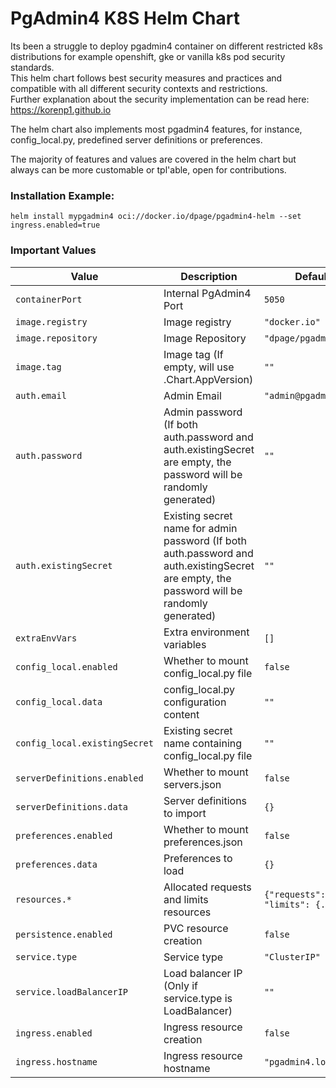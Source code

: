 # PgAdmin4 K8S Helm Chart

Its been a struggle to deploy pgadmin4 container on different restricted k8s distributions for example openshift, gke or vanilla k8s pod security standards.  
This helm chart follows best security measures and practices and compatible with all different security contexts and restrictions.  
Further explanation about the security implementation can be read here: https://korenp1.github.io  

The helm chart also implements most pgadmin4 features, for instance, config_local.py, predefined server definitions or preferences.

The majority of features and values are covered in the helm chart but always can be more customable or tpl'able, open for contributions.

### Installation Example: 
`helm install mypgadmin4 oci://docker.io/dpage/pgadmin4-helm --set ingress.enabled=true`

### Important Values
| Value | Description | Default |
| --------- | ----------- | ------- |
| `containerPort` | Internal PgAdmin4 Port | `5050` |
| `image.registry` | Image registry | `"docker.io"` |
| `image.repository` | Image Repository | `"dpage/pgadmin4"` |
| `image.tag` | Image tag (If empty, will use .Chart.AppVersion) | `""` |
| `auth.email` | Admin Email | `"admin@pgadmin.org"` |
| `auth.password` | Admin password (If both auth.password and auth.existingSecret are empty, the password will be randomly generated) | `""` |
| `auth.existingSecret` | Existing secret name for admin password (If both auth.password and auth.existingSecret are empty, the password will be randomly generated) | `""` |
| `extraEnvVars` | Extra environment variables | `[]` |
| `config_local.enabled` | Whether to mount config_local.py file | `false` |
| `config_local.data` | config_local.py configuration content | `""` |
| `config_local.existingSecret` | Existing secret name containing config_local.py file | `""` |
| `serverDefinitions.enabled` | Whether to mount servers.json | `false` |
| `serverDefinitions.data` | Server definitions to import | `{}` |
| `preferences.enabled` | Whether to mount preferences.json | `false` |
| `preferences.data` | Preferences to load | `{}` |
| `resources.*` | Allocated requests and limits resources | `{"requests": {...}, "limits": {...}}` |
| `persistence.enabled` | PVC resource creation | `false` |
| `service.type` | Service type | `"ClusterIP"` |
| `service.loadBalancerIP` | Load balancer IP (Only if service.type is LoadBalancer) | `""` |
| `ingress.enabled` | Ingress resource creation | `false` |
| `ingress.hostname` | Ingress resource hostname | `"pgadmin4.local"` |